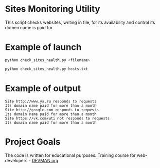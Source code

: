 # Sites Monitoring Utility

This script checks websites, writing in file, for its availability and control its domen name is paid for

# Example of launch

```bash
python check_sites_health.py <filename>

python check_sites_health.py hosts.txt
```

# Example of output
```
Site http://www.ya.ru responds to requests
Its domain name paid for more than a month
Site http://google.com responds to requests
Its domain name paid for more than a month
Site https://vk.com/uti not responds to requests
Its domain name paid for more than a month
```


# Project Goals

The code is written for educational purposes. Training course for web-developers - [DEVMAN.org](https://devman.org)
